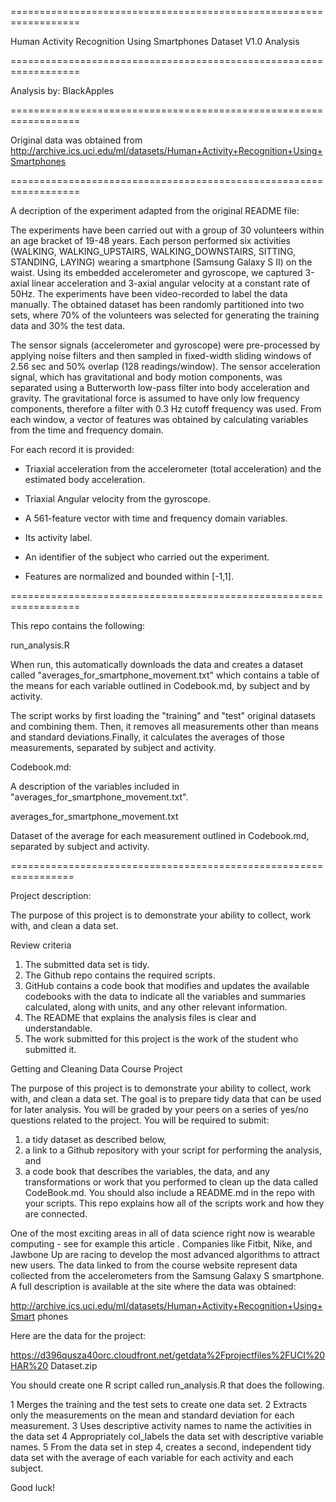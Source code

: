 ==================================================================

Human Activity Recognition Using Smartphones Dataset V1.0 Analysis

==================================================================

Analysis by:
BlackApples

==================================================================

Original data was obtained from
http://archive.ics.uci.edu/ml/datasets/Human+Activity+Recognition+Using+Smartphones

==================================================================

A decription of the experiment adapted from the original 
README file:

  The experiments have been carried out with a group of 30 volunteers within an 
  age bracket of 19-48 years. Each person performed six activities (WALKING, 
  WALKING_UPSTAIRS, WALKING_DOWNSTAIRS, SITTING, STANDING, LAYING) wearing a 
  smartphone (Samsung Galaxy S II) on the waist. Using its embedded accelerometer
  and gyroscope, we captured 3-axial linear acceleration and 3-axial angular 
  velocity at a constant rate of 50Hz. The experiments have been video-recorded
  to label the data manually. The obtained dataset has been randomly partitioned 
  into two sets, where 70% of the volunteers was selected for generating the 
  training data and 30% the test data. 
  
  The sensor signals (accelerometer and gyroscope) were pre-processed by applying
  noise filters and then sampled in fixed-width sliding windows of 2.56 sec and 
  50% overlap (128 readings/window). The sensor acceleration signal, which has 
  gravitational and body motion components, was separated using a Butterworth 
  low-pass filter into body acceleration and gravity. The gravitational force is 
  assumed to have only low frequency components, therefore a filter with 0.3 Hz 
  cutoff frequency was used. From each window, a vector of features was obtained 
  by calculating variables from the time and frequency domain. 
  
  For each record it is provided:
  
  - Triaxial acceleration from the accelerometer (total acceleration) and the 
    estimated body acceleration.
  - Triaxial Angular velocity from the gyroscope. 
  - A 561-feature vector with time and frequency domain variables. 
  - Its activity label. 
  - An identifier of the subject who carried out the experiment.
  
  - Features are normalized and bounded within [-1,1].

==================================================================

This repo contains the following:

run_analysis.R

  When run, this automatically downloads the data and creates a dataset called
  "averages_for_smartphone_movement.txt" which contains a table of the means for
  each variable outlined in Codebook.md, by subject and by activity.

  The script works by first loading the "training" and "test" original datasets
  and combining them. Then, it removes all measurements other than means and 
  standard deviations.Finally, it calculates the averages of those measurements,
  separated by subject and activity.

Codebook.md:

  A description of the variables included in "averages_for_smartphone_movement.txt".
  
averages_for_smartphone_movement.txt

  Dataset of the average for each measurement outlined in Codebook.md, separated
  by subject and activity.
  
  
  
  
=================================================================

Project description:

The purpose of this project is to demonstrate your ability to collect, work
with, and clean a data set.

Review criteria

1. The submitted data set is tidy.
2. The Github repo contains the required scripts.
3. GitHub contains a code book that modifies and updates the available codebooks
with the data to indicate all the variables and summaries calculated, along with
units, and any other relevant information.
4. The README that explains the analysis files is clear and understandable.
5. The work submitted for this project is the work of the student who submitted
it.

Getting and Cleaning Data Course Project

The purpose of this project is to demonstrate your ability to collect, work
with, and clean a data set. The goal is to prepare tidy data that can be used
for later analysis. You will be graded by your peers on a series of yes/no
questions related to the project. You will be required to submit:
  1) a tidy dataset as described below,
  2) a link to a Github repository with your script for performing the analysis,
  and
  3) a code book that describes the variables, the data, and any transformations
  or work that you performed to clean up the data called CodeBook.md. You should
  also include a README.md in the repo with your scripts. This repo explains how
  all of the scripts work and how they are connected.

One of the most exciting areas in all of data science right now is wearable
computing - see for example this article . Companies like Fitbit, Nike, and
Jawbone Up are racing to develop the most advanced algorithms to attract new
users. The data linked to from the course website represent data collected from
the accelerometers from the Samsung Galaxy S smartphone. A full description is
available at the site where the data was obtained:

  http://archive.ics.uci.edu/ml/datasets/Human+Activity+Recognition+Using+Smart
phones

Here are the data for the project:

  https://d396qusza40orc.cloudfront.net/getdata%2Fprojectfiles%2FUCI%20HAR%20
Dataset.zip

You should create one R script called run_analysis.R that does the following.

1 Merges the training and the test sets to create one data set.
2 Extracts only the measurements on the mean and standard deviation for each
measurement.
3 Uses descriptive activity names to name the activities in the data set
4 Appropriately col_labels the data set with descriptive variable names.
5 From the data set in step 4, creates a second, independent tidy data set
with the average of each variable for each activity and each subject.

Good luck!
